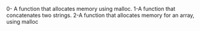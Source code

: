 0- A function that allocates memory using malloc.
1-A function that concatenates two strings.
2-A function that allocates memory for an array, using malloc
